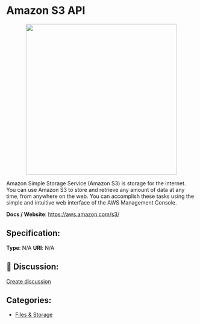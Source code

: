 # Amazon S3 API
<p align="center">
    <img width="400" src="https://raw.githubusercontent.com/apis-list/apis-list/apis/amazon-s3-api/logo_256x256.png" />
</p>

Amazon Simple Storage Service (Amazon S3) is storage for the internet.  You can use Amazon S3 to store and retrieve any amount of data at any time, from anywhere on the web. You can accomplish these tasks using the simple and intuitive web interface of the AWS Management Console.

**Docs / Website**: https://aws.amazon.com/s3/

## Specification:
**Type**:  N/A 
**URI**:  N/A 

## 💬 Discussion:
[Create discussion](link)

## Categories:
- [Files & Storage](https://github.com/apis-list/apis-list#files-and-storage)





